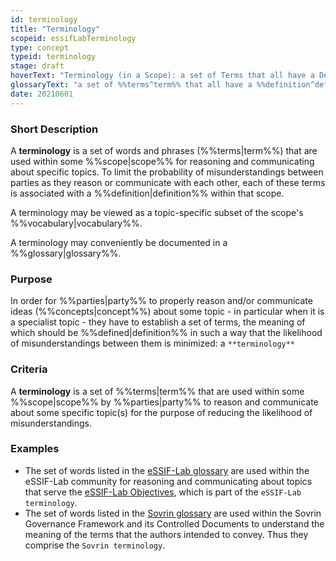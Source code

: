 ```yaml
---
id: terminology
title: "Terminology"
scopeid: essifLabTerminology
type: concept
typeid: terminology
stage: draft
hoverText: "Terminology (in a Scope): a set of Terms that all have a Definition within some Scope, and are used for reasoning and communicating about one or more specific topics."
glossaryText: "a set of %%terms^term%% that all have a %%definition^definition%% within some %%scope(s)^scope%%, and are used for reasoning and communicating one or more specific topics."
date: 20210601
---
```


### Short Description
A **terminology** is a set of words and phrases (%%terms|term%%) that are used within some %%scope|scope%% for reasoning and communicating about specific topics. To limit the probability of misunderstandings between parties as they reason or communicate with each other, each of these terms is associated with a %%definition|definition%% within that scope.

A terminology may be viewed as a topic-specific subset of the scope's %%vocabulary|vocabulary%%.

A terminology may conveniently be documented in a %%glossary|glossary%%.

### Purpose
In order for %%parties|party%% to properly reason and/or communicate ideas (%%concepts|concept%%) about some topic - in particular when it is a specialist topic - they have to establish a set of terms, the meaning of which should be %%defined|definition%% in such a way that the likelihood of misunderstandings between them is minimized: a `**terminology**`

### Criteria
A **terminology** is a set of %%terms|term%% that are used within some %%scope|scope%% by %%parties|party%% to reason and communicate about some specific topic(s) for the purpose of reducing the likelihood of misunderstandings.

### Examples
- The set of words listed in the [eSSIF-Lab glossary](../essifLab-glossary) are used within the eSSIF-Lab community for reasoning and communicating about topics that serve the [eSSIF-Lab Objectives](../essifLab-objectives), which is part of the `eSSIF-Lab terminology`.
- The set of words listed in the [Sovrin glossary](https://sovrin.org/library/glossary/) are used within the Sovrin Governance Framework and its Controlled Documents to understand the meaning of the terms that the authors intended to convey. Thus they comprise the `Sovrin terminology`.
